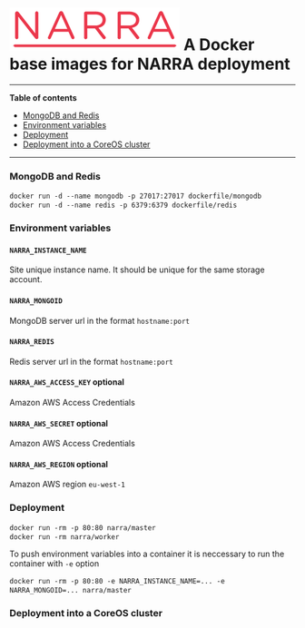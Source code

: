 ![narra logo](narra.png)
A Docker base images for NARRA deployment
=========================================

---------------------------------------

**Table of contents**

 * [MongoDB and Redis](#mongodb_and_redis)
 * [Environment variables](#environment)
 * [Deployment](#deployment)
 * [Deployment into a CoreOS cluster](#deployment_coreos)

---------------------------------------

<a name="mongodb_and_redis"></a>
### MongoDB and Redis

    docker run -d --name mongodb -p 27017:27017 dockerfile/mongodb
    docker run -d --name redis -p 6379:6379 dockerfile/redis

<a name="environment"></a>
### Environment variables

#### `NARRA_INSTANCE_NAME`

Site unique instance name. It should be unique for the same storage account.

#### `NARRA_MONGOID`

MongoDB server url in the format `hostname:port`

#### `NARRA_REDIS`

Redis server url in the format `hostname:port`

#### `NARRA_AWS_ACCESS_KEY` optional

Amazon AWS Access Credentials

#### `NARRA_AWS_SECRET` optional

Amazon AWS Access Credentials

#### `NARRA_AWS_REGION` optional

Amazon AWS region `eu-west-1`

<a name="deployment"></a>
### Deployment

    docker run -rm -p 80:80 narra/master
    docker run -rm narra/worker
    
To push environment variables into a container it is neccessary to run the container with `-e` option

    docker run -rm -p 80:80 -e NARRA_INSTANCE_NAME=... -e NARRA_MONGOID=... narra/master
    
<a name="deployment_coreos"></a>    
### Deployment into a CoreOS cluster
